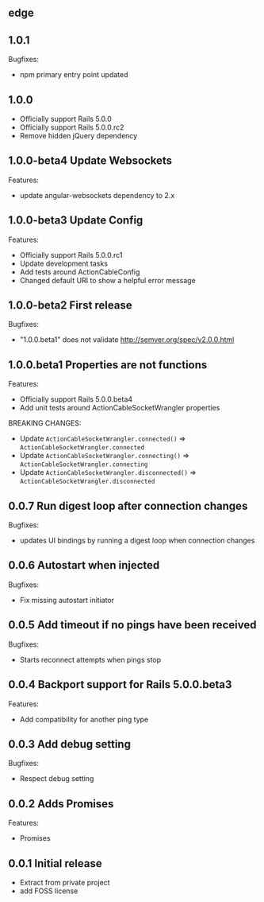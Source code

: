 ## edge

## 1.0.1

Bugfixes:
  - npm primary entry point updated

## 1.0.0
  - Officially support Rails 5.0.0
  - Officially support Rails 5.0.0.rc2
  - Remove hidden jQuery dependency

## 1.0.0-beta4 Update Websockets

Features:
  - update angular-websockets dependency to 2.x

## 1.0.0-beta3 Update Config

Features:
  - Officially support Rails 5.0.0.rc1
  - Update development tasks
  - Add tests around ActionCableConfig
  - Changed default URI to show a helpful error message

## 1.0.0-beta2  First release

Bugfixes:
  - "1.0.0.beta1" does not validate http://semver.org/spec/v2.0.0.html

## 1.0.0.beta1  Properties are not functions

Features:
  - Officially support Rails 5.0.0.beta4
  - Add unit tests around ActionCableSocketWrangler properties

BREAKING CHANGES:
  - Update `ActionCableSocketWrangler.connected()` => `ActionCableSocketWrangler.connected`
  - Update `ActionCableSocketWrangler.connecting()` => `ActionCableSocketWrangler.connecting`
  - Update `ActionCableSocketWrangler.disconnected()` => `ActionCableSocketWrangler.disconnected`

## 0.0.7  Run digest loop after connection changes

Bugfixes:
  - updates UI bindings by running a digest loop when connection changes

## 0.0.6  Autostart when injected

Bugfixes:
  - Fix missing autostart initiator

## 0.0.5  Add timeout if no pings have been received

Bugfixes:
  - Starts reconnect attempts when pings stop

## 0.0.4  Backport support for Rails 5.0.0.beta3

Features:
  - Add compatibility for another ping type

## 0.0.3  Add debug setting

Bugfixes:
  - Respect debug setting

## 0.0.2  Adds Promises

Features:
  - Promises

## 0.0.1  Initial release

  - Extract from private project
  - add FOSS license
